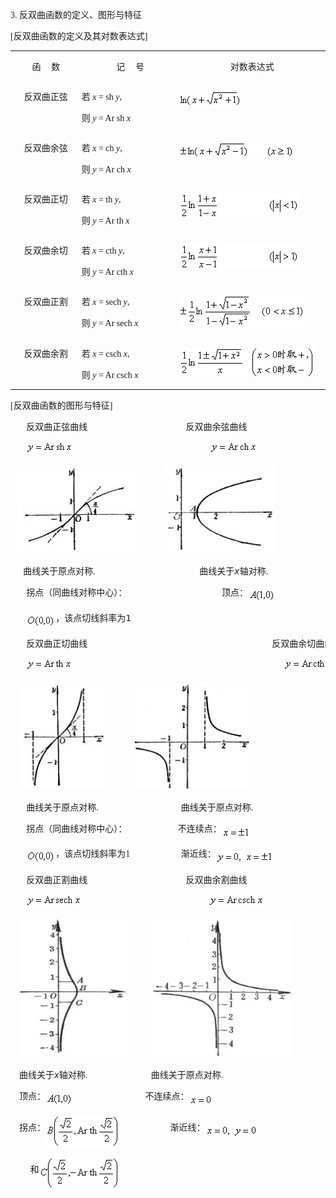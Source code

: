 <div class=Section1>
<p style='text-align:justify;text-justify:inter-ideograph'><span lang=EN-US
style='font-family:"Times New Roman"'>3. </span><span lang=ZH-CN>反双曲函数的定义、图形与特征</span></p>
<p style='text-align:justify;text-justify:inter-ideograph'><span lang=EN-US
style='font-family:楷体_GB2312'>[</span><span lang=ZH-CN>反双曲函数的定义及其对数表达式</span><span
lang=EN-US style='font-family:楷体_GB2312'>]</span></p>
<table class=MsoNormalTable border=0 cellspacing=0 cellpadding=0>
 <tr>
  <td width=138 valign=top style='width:103.5pt;padding:0mm 0mm 0mm 0mm'><pre
  style='text-align:center' align=center><span lang=ZH-CN>函</span><span
  lang=EN-US>&nbsp; </span><span lang=ZH-CN>数</span></pre></td>
  <td width=138 valign=top style='width:103.5pt;padding:0mm 0mm 0mm 0mm'><pre
  style='text-align:center' align=center><span lang=ZH-CN>记</span><span
  lang=EN-US>&nbsp; </span><span lang=ZH-CN>号</span></pre></td>
  <td width=138 valign=top style='width:103.5pt;padding:0mm 0mm 0mm 0mm'>
  <p align=center style='text-align:center'><span lang=ZH-CN>对数表达式</span></p>
  </td>
 </tr>
 <tr>
  <td width=138 valign=top style='width:103.5pt;padding:0mm 0mm 0mm 0mm'>
  <p align=center style='text-align:center'><span lang=ZH-CN>反双曲正弦</span></p>
  </td>
  <td width=195 valign=top style='width:146.25pt;padding:0mm 0mm 0mm 0mm'>
  <p style='text-align:justify;text-justify:inter-ideograph'><span lang=ZH-CN>若</span><span
  lang=ZH-CN style='font-family:楷体_GB2312'> </span><i><span lang=EN-US
  style='font-family:"Times New Roman"'>x </span></i><span lang=EN-US
  style='font-family:"Times New Roman"'>= sh <i>y</i>,</span></p>
  <p style='text-align:justify;text-justify:inter-ideograph'><span lang=ZH-CN>则</span><span
  lang=ZH-CN style='font-family:"Times New Roman"'> </span><i><span lang=EN-US
  style='font-family:"Times New Roman"'>y </span></i><span lang=EN-US
  style='font-family:"Times New Roman"'>= Ar sh <i>x</i></span></p>
  </td>
  <td width=312 valign=top style='width:234.0pt;padding:0mm 0mm 0mm 0mm'>
  <p style='text-align:justify;text-justify:inter-ideograph'><sub><span
  lang=EN-US style='font-family:楷体_GB2312'><img width=100 height=28
  src="res/17e9d95da129bdd93c34fb6cc6aaaa52_5363_files/image002.gif" u1:shapes="_x0000_i1025"></span></sub></p>
  </td>
 </tr>
 <tr>
  <td width=138 valign=top style='width:103.5pt;padding:0mm 0mm 0mm 0mm'>
  <p align=center style='text-align:center'><span lang=ZH-CN>反双曲余弦</span></p>
  </td>
  <td width=195 valign=top style='width:146.25pt;padding:0mm 0mm 0mm 0mm'>
  <p style='text-align:justify;text-justify:inter-ideograph'><span lang=ZH-CN>若</span><span
  lang=ZH-CN style='font-family:楷体_GB2312'> </span><i><span lang=EN-US
  style='font-family:"Times New Roman"'>x </span></i><span lang=EN-US
  style='font-family:"Times New Roman"'>=<i> </i>ch <i>y</i>,</span></p>
  <p style='text-align:justify;text-justify:inter-ideograph'><span lang=ZH-CN>则</span><span
  lang=ZH-CN style='font-family:"Times New Roman"'> </span><i><span lang=EN-US
  style='font-family:"Times New Roman"'>y</span></i><span lang=EN-US
  style='font-family:"Times New Roman"'> = Ar ch <i>x</i></span></p>
  </td>
  <td width=312 valign=top style='width:234.0pt;padding:0mm 0mm 0mm 0mm'>
  <p style='text-align:justify;text-justify:inter-ideograph'><sub><span
  lang=EN-US style='font-family:楷体_GB2312'><img width=184 height=28
  src="res/17e9d95da129bdd93c34fb6cc6aaaa52_5363_files/image004.gif" u1:shapes="_x0000_i1026"></span></sub></p>
  </td>
 </tr>
 <tr>
  <td width=138 valign=top style='width:103.5pt;padding:0mm 0mm 0mm 0mm'>
  <p align=center style='text-align:center'><span lang=ZH-CN>反双曲正切</span></p>
  </td>
  <td width=195 valign=top style='width:146.25pt;padding:0mm 0mm 0mm 0mm'>
  <p style='text-align:justify;text-justify:inter-ideograph'><span lang=ZH-CN>若</span><span
  lang=ZH-CN style='font-family:楷体_GB2312'> </span><i><span lang=EN-US
  style='font-family:"Times New Roman"'>x</span></i><span lang=EN-US
  style='font-family:"Times New Roman"'> = th <i>y</i>,</span></p>
  <p style='text-align:justify;text-justify:inter-ideograph'><span lang=ZH-CN>则</span><span
  lang=ZH-CN style='font-family:"Times New Roman"'> </span><i><span lang=EN-US
  style='font-family:"Times New Roman"'>y</span></i><span lang=EN-US
  style='font-family:"Times New Roman"'> = Ar th <i>x</i></span></p>
  </td>
  <td width=312 valign=top style='width:234.0pt;padding:0mm 0mm 0mm 0mm'>
  <p style='text-align:justify;text-justify:inter-ideograph'><sub><span
  lang=EN-US style='font-family:楷体_GB2312'><img width=192 height=41
  src="res/17e9d95da129bdd93c34fb6cc6aaaa52_5363_files/image006.gif" u1:shapes="_x0000_i1027"></span></sub></p>
  </td>
 </tr>
 <tr>
  <td width=138 valign=top style='width:103.5pt;padding:0mm 0mm 0mm 0mm'>
  <p align=center style='text-align:center'><span lang=ZH-CN>反双曲余切</span></p>
  </td>
  <td width=195 valign=top style='width:146.25pt;padding:0mm 0mm 0mm 0mm'>
  <p style='text-align:justify;text-justify:inter-ideograph'><span lang=ZH-CN>若</span><span
  lang=ZH-CN style='font-family:楷体_GB2312'> </span><i><span lang=EN-US
  style='font-family:"Times New Roman"'>x</span></i><span lang=EN-US
  style='font-family:"Times New Roman"'> = cth <i>y</i>,</span></p>
  <p style='text-align:justify;text-justify:inter-ideograph'><span lang=ZH-CN>则</span><span
  lang=ZH-CN style='font-family:"Times New Roman"'> </span><i><span lang=EN-US
  style='font-family:"Times New Roman"'>y</span></i><span lang=EN-US
  style='font-family:"Times New Roman"'> = Ar cth <i>x</i></span></p>
  </td>
  <td width=312 valign=top style='width:234.0pt;padding:0mm 0mm 0mm 0mm'>
  <p style='text-align:justify;text-justify:inter-ideograph'><sub><span
  lang=EN-US style='font-family:楷体_GB2312'><img width=192 height=41
  src="res/17e9d95da129bdd93c34fb6cc6aaaa52_5363_files/image008.gif" u1:shapes="_x0000_i1031"></span></sub></p>
  </td>
 </tr>
 <tr>
  <td width=138 valign=top style='width:103.5pt;padding:0mm 0mm 0mm 0mm'>
  <p align=center style='text-align:center'><span lang=ZH-CN>反双曲正割</span></p>
  </td>
  <td width=195 valign=top style='width:146.25pt;padding:0mm 0mm 0mm 0mm'>
  <p style='text-align:justify;text-justify:inter-ideograph'><span lang=ZH-CN>若</span><span
  lang=ZH-CN style='font-family:楷体_GB2312'> </span><i><span lang=EN-US
  style='font-family:"Times New Roman"'>x</span></i><span lang=EN-US
  style='font-family:"Times New Roman"'> = sech <i>y</i>,</span></p>
  <p style='text-align:justify;text-justify:inter-ideograph'><span lang=ZH-CN>则</span><span
  lang=ZH-CN style='font-family:"Times New Roman"'> </span><i><span lang=EN-US
  style='font-family:"Times New Roman"'>y</span></i><span lang=EN-US
  style='font-family:"Times New Roman"'> = Ar sech <i>x</i></span></p>
  </td>
  <td width=312 valign=top style='width:234.0pt;padding:0mm 0mm 0mm 0mm'>
  <p style='text-align:justify;text-justify:inter-ideograph'><sub><span
  lang=EN-US style='font-family:楷体_GB2312'><img width=200 height=52
  src="res/17e9d95da129bdd93c34fb6cc6aaaa52_5363_files/image010.gif" u1:shapes="_x0000_i1032"></span></sub></p>
  </td>
 </tr>
 <tr>
  <td width=138 valign=top style='width:103.5pt;padding:0mm 0mm 0mm 0mm'>
  <p align=center style='text-align:center'><span lang=ZH-CN>反双曲余割</span></p>
  </td>
  <td width=195 valign=top style='width:146.25pt;padding:0mm 0mm 0mm 0mm'>
  <p style='text-align:justify;text-justify:inter-ideograph'><span lang=ZH-CN>若</span><span
  lang=ZH-CN style='font-family:楷体_GB2312'> </span><i><span lang=EN-US
  style='font-family:"Times New Roman"'>x</span></i><span lang=EN-US
  style='font-family:"Times New Roman"'> = csch <i>x</i>,</span></p>
  <p style='text-align:justify;text-justify:inter-ideograph'><span lang=ZH-CN>则</span><span
  lang=ZH-CN style='font-family:"Times New Roman"'> </span><i><span lang=EN-US
  style='font-family:"Times New Roman"'>y</span></i><span lang=EN-US
  style='font-family:"Times New Roman"'> = Ar csch <i>x</i></span></p>
  </td>
  <td width=312 valign=top style='width:234.0pt;padding:0mm 0mm 0mm 0mm'>
  <p style='text-align:justify;text-justify:inter-ideograph'><sub><span
  lang=EN-US style='font-family:楷体_GB2312'><img width=216 height=51
  src="res/17e9d95da129bdd93c34fb6cc6aaaa52_5363_files/image012.gif" u1:shapes="_x0000_i1033"></span></sub></p>
  </td>
 </tr>
</table>
<pre style='text-align:justify;text-justify:inter-ideograph'><span lang=EN-US
style='font-family:楷体_GB2312'>[</span><span lang=ZH-CN style='font-family:楷体_GB2312'>反双曲函数的图形与特征</span><span
lang=EN-US style='font-family:楷体_GB2312'>]</span></pre><pre style='text-align:
justify;text-justify:inter-ideograph'><span lang=EN-US>&nbsp;&nbsp; </span><span
lang=ZH-CN>反双曲正弦曲线</span><span lang=EN-US>&nbsp;&nbsp;&nbsp;&nbsp;&nbsp;&nbsp;&nbsp;&nbsp;&nbsp;&nbsp;&nbsp;&nbsp;&nbsp;&nbsp;&nbsp;&nbsp;&nbsp;</span><span
lang=EN-US style='font-family:楷体_GB2312'>&nbsp;&nbsp;&nbsp; </span><span
lang=ZH-CN>反双曲余弦曲线</span></pre><pre style='text-align:justify;text-justify:
inter-ideograph'><span lang=EN-US>&nbsp;&nbsp; <sub><img width=75 height=21
src="res/17e9d95da129bdd93c34fb6cc6aaaa52_5363_files/image014.gif" u1:shapes="_x0000_i1034"></sub>&nbsp;&nbsp;&nbsp;&nbsp;&nbsp;&nbsp;&nbsp;&nbsp;&nbsp;&nbsp;&nbsp;&nbsp;&nbsp;&nbsp;&nbsp;&nbsp;&nbsp;&nbsp;&nbsp;&nbsp;&nbsp;&nbsp;&nbsp;&nbsp;&nbsp; <sub><img
width=76 height=21 src="res/17e9d95da129bdd93c34fb6cc6aaaa52_5363_files/image016.gif"
u1:shapes="_x0000_i1035"></sub></span></pre>
<p style='text-align:justify;text-justify:inter-ideograph'><span lang=EN-US
style='font-family:"Times New Roman"'>&nbsp;&nbsp;</span><span lang=EN-US
style='font-family:楷体_GB2312'> <img width=190 height=140
src="res/17e9d95da129bdd93c34fb6cc6aaaa52_5363_files/image018.jpg" u1:shapes="_x0000_i1036"></span><span
lang=EN-US style='font-family:"Times New Roman"'>&nbsp;&nbsp;&nbsp;&nbsp;&nbsp;&nbsp;&nbsp;&nbsp;&nbsp;&nbsp;&nbsp;&nbsp;</span><span
lang=EN-US style='font-family:楷体_GB2312'> <img width=178 height=141
src="res/17e9d95da129bdd93c34fb6cc6aaaa52_5363_files/image020.jpg" u1:shapes="_x0000_i1037"></span></p>
<pre style='text-align:justify;text-justify:inter-ideograph'><span lang=EN-US>&nbsp;&nbsp;</span><span
lang=EN-US style='font-family:楷体_GB2312'> </span><span lang=ZH-CN>曲线关于原点对称</span><span
lang=EN-US style='font-family:楷体_GB2312'>.</span><span lang=EN-US>&nbsp;&nbsp;&nbsp;&nbsp;&nbsp;&nbsp;&nbsp;&nbsp;&nbsp;&nbsp;&nbsp;&nbsp;&nbsp;&nbsp;</span><span
lang=EN-US style='font-family:楷体_GB2312'>&nbsp;&nbsp;&nbsp;&nbsp;&nbsp;&nbsp;&nbsp;&nbsp; </span><span
lang=EN-US>&nbsp;&nbsp;</span><span lang=ZH-CN>曲线关于</span><i><span lang=EN-US>x</span></i><span
lang=ZH-CN>轴对称</span><span lang=EN-US style='font-family:楷体_GB2312'>.</span></pre><pre
style='text-align:justify;text-justify:inter-ideograph'><span lang=EN-US>&nbsp;&nbsp; </span><span
lang=ZH-CN>拐点（同曲线对称中心）：</span><span lang=EN-US>&nbsp;&nbsp;&nbsp;&nbsp;&nbsp;&nbsp;&nbsp;&nbsp;&nbsp;&nbsp;&nbsp;&nbsp;&nbsp;&nbsp;&nbsp;&nbsp;&nbsp; </span><span
lang=ZH-CN>顶点：</span><sub><span lang=EN-US><img width=44 height=21
src="res/17e9d95da129bdd93c34fb6cc6aaaa52_5363_files/image022.gif" u1:shapes="_x0000_i1038"
align=absmiddle></span></sub></pre><pre style='text-align:justify;text-justify:
inter-ideograph'><span lang=EN-US>&nbsp;&nbsp; <sub><img width=47 height=21
src="res/17e9d95da129bdd93c34fb6cc6aaaa52_5363_files/image024.gif" u1:shapes="_x0000_i1039"
align=absmiddle></sub></span><span lang=ZH-CN>，该点切线斜率为</span><span lang=EN-US>1</span></pre><pre
style='text-align:justify;text-justify:inter-ideograph'><span lang=EN-US>&nbsp;&nbsp; </span><span
lang=ZH-CN>反双曲正切曲线</span><span lang=EN-US>&nbsp;&nbsp;&nbsp;&nbsp;&nbsp;&nbsp;&nbsp;&nbsp;&nbsp;&nbsp;&nbsp;&nbsp;&nbsp;&nbsp;&nbsp;&nbsp;&nbsp;&nbsp;&nbsp;&nbsp;&nbsp;&nbsp;&nbsp;&nbsp;&nbsp;&nbsp;&nbsp;&nbsp;&nbsp;&nbsp;&nbsp;&nbsp;&nbsp;&nbsp;&nbsp;</span><span
lang=ZH-CN>反双曲余切曲线</span></pre><pre style='text-align:justify;text-justify:
inter-ideograph'><span lang=EN-US>&nbsp;&nbsp; <sub><img width=75 height=21
src="res/17e9d95da129bdd93c34fb6cc6aaaa52_5363_files/image026.gif" u1:shapes="_x0000_i1040"></sub>&nbsp;&nbsp;&nbsp;&nbsp;&nbsp;&nbsp;&nbsp;&nbsp;&nbsp;&nbsp;&nbsp;&nbsp;&nbsp;&nbsp;&nbsp;&nbsp;&nbsp;&nbsp;&nbsp;&nbsp;&nbsp;&nbsp;&nbsp;&nbsp;&nbsp;&nbsp;&nbsp;&nbsp;&nbsp;&nbsp;&nbsp;&nbsp;&nbsp;&nbsp;&nbsp;&nbsp;&nbsp;&nbsp;&nbsp;&nbsp;<sub><img
width=81 height=21 src="res/17e9d95da129bdd93c34fb6cc6aaaa52_5363_files/image028.gif"
u1:shapes="_x0000_i1041"></sub></span></pre>
<p style='text-align:justify;text-justify:inter-ideograph'><span lang=EN-US
style='font-family:"Times New Roman"'>&nbsp;&nbsp;&nbsp;</span><span
lang=EN-US style='font-family:楷体_GB2312'> <img width=139 height=171
src="res/17e9d95da129bdd93c34fb6cc6aaaa52_5363_files/image030.jpg" u1:shapes="_x0000_i1042"></span><span
lang=EN-US style='font-family:"Times New Roman"'>&nbsp;&nbsp;&nbsp;&nbsp;&nbsp;&nbsp;&nbsp;&nbsp;&nbsp;&nbsp;&nbsp;&nbsp;</span><span
lang=EN-US style='font-family:楷体_GB2312'> <img width=184 height=172
src="res/17e9d95da129bdd93c34fb6cc6aaaa52_5363_files/image032.jpg" u1:shapes="_x0000_i1043"></span></p>
<pre style='text-align:justify;text-justify:inter-ideograph'><span lang=EN-US>&nbsp;&nbsp; </span><span
lang=ZH-CN>曲线关于原点对称</span><span lang=EN-US style='font-family:楷体_GB2312'>.</span><span
lang=EN-US>&nbsp;&nbsp;&nbsp;&nbsp;&nbsp;&nbsp;&nbsp;&nbsp;&nbsp;&nbsp;&nbsp;&nbsp;&nbsp;&nbsp;</span><span
lang=EN-US style='font-family:楷体_GB2312'>&nbsp;&nbsp;&nbsp; </span><span
lang=ZH-CN>曲线关于原点对称</span><span lang=EN-US style='font-family:楷体_GB2312'>.</span></pre><pre
style='text-align:justify;text-justify:inter-ideograph'><span lang=EN-US>&nbsp;&nbsp; </span><span
lang=ZH-CN>拐点</span><span lang=ZH-CN style='font-family:楷体_GB2312'>（</span><span
lang=ZH-CN>同曲线对称中心</span><span lang=ZH-CN style='font-family:楷体_GB2312'>）：</span><span
lang=EN-US>&nbsp;&nbsp;&nbsp;&nbsp;&nbsp;&nbsp;&nbsp;&nbsp;</span><span
lang=EN-US style='font-family:楷体_GB2312'>&nbsp;&nbsp;&nbsp; </span><span
lang=ZH-CN>不连续点</span><span lang=ZH-CN style='font-family:楷体_GB2312'>：</span><sub><span
lang=EN-US style='font-family:楷体_GB2312'><img width=45 height=19
src="res/17e9d95da129bdd93c34fb6cc6aaaa52_5363_files/image034.gif" u1:shapes="_x0000_i1044"
align=absmiddle></span></sub></pre><pre style='text-align:justify;text-justify:
inter-ideograph'><span lang=EN-US>&nbsp;&nbsp; <sub><img width=47 height=21
src="res/17e9d95da129bdd93c34fb6cc6aaaa52_5363_files/image036.gif" u1:shapes="_x0000_i1045"
align=absmiddle></sub></span><span lang=ZH-CN>，该点切线斜率为</span><span lang=EN-US
style='font-family:楷体_GB2312'>1</span><span lang=EN-US>&nbsp;&nbsp;&nbsp;&nbsp;&nbsp;&nbsp;&nbsp;&nbsp;</span><span
lang=EN-US style='font-family:楷体_GB2312'> &nbsp;&nbsp;&nbsp;</span><span
lang=ZH-CN>渐近线</span><span lang=ZH-CN style='font-family:楷体_GB2312'>：</span><sub><span
lang=EN-US style='font-family:楷体_GB2312'><img width=92 height=21
src="res/17e9d95da129bdd93c34fb6cc6aaaa52_5363_files/image038.gif" u1:shapes="_x0000_i1046"
align=absmiddle></span></sub></pre><pre style='text-align:justify;text-justify:
inter-ideograph'><span lang=EN-US>&nbsp;&nbsp;</span><span lang=EN-US> </span><span
lang=ZH-CN>反双曲正割曲线</span><span lang=EN-US>&nbsp;</span><span lang=EN-US>&nbsp;&nbsp;&nbsp;&nbsp;&nbsp;&nbsp;&nbsp;&nbsp;&nbsp;&nbsp;&nbsp;&nbsp;&nbsp;&nbsp;&nbsp;&nbsp;</span><span
lang=EN-US style='font-family:楷体_GB2312'>&nbsp;&nbsp;&nbsp; </span><span
lang=ZH-CN>反双曲余割曲线</span></pre><pre style='text-align:justify;text-justify:
inter-ideograph'><span lang=EN-US>&nbsp;&nbsp; <sub><img width=89 height=21
src="res/17e9d95da129bdd93c34fb6cc6aaaa52_5363_files/image040.gif" u1:shapes="_x0000_i1047"></sub>&nbsp;&nbsp;&nbsp;&nbsp;&nbsp;&nbsp;&nbsp;&nbsp;&nbsp;&nbsp;&nbsp;&nbsp;&nbsp;&nbsp;&nbsp;&nbsp;&nbsp;&nbsp;&nbsp;&nbsp;&nbsp;&nbsp;&nbsp; <sub><img
width=89 height=21 src="res/17e9d95da129bdd93c34fb6cc6aaaa52_5363_files/image042.gif"
u1:shapes="_x0000_i1048"></sub></span></pre>
<p style='text-align:justify;text-justify:inter-ideograph'><span lang=EN-US
style='font-family:"Times New Roman"'>&nbsp;&nbsp;&nbsp;</span><span
lang=EN-US style='font-family:楷体_GB2312'> <img width=172 height=222
src="res/17e9d95da129bdd93c34fb6cc6aaaa52_5363_files/image044.jpg" u1:shapes="_x0000_i1049"></span><span
lang=EN-US style='font-family:"Times New Roman"'>&nbsp;&nbsp;&nbsp;&nbsp;&nbsp;&nbsp;&nbsp;&nbsp;&nbsp;&nbsp;&nbsp;</span><span
lang=EN-US style='font-family:楷体_GB2312'> <img width=221 height=219
src="res/17e9d95da129bdd93c34fb6cc6aaaa52_5363_files/image046.jpg" u1:shapes="_x0000_i1050"></span></p>
<p style='text-align:justify;text-justify:inter-ideograph'><span lang=EN-US
style='font-family:"Times New Roman"'>&nbsp;&nbsp;&nbsp;</span><span
lang=EN-US style='font-family:楷体_GB2312'> </span><span lang=ZH-CN>曲线关于</span><i><span
lang=EN-US>x</span></i><span lang=ZH-CN>轴对称</span><span lang=EN-US
style='font-family:楷体_GB2312'>.</span><span lang=EN-US style='font-family:"Times New Roman"'>&nbsp;&nbsp;&nbsp;&nbsp;&nbsp;&nbsp;&nbsp;&nbsp;&nbsp;&nbsp;&nbsp;&nbsp;&nbsp;&nbsp;&nbsp;&nbsp;&nbsp;&nbsp;&nbsp;&nbsp;&nbsp;&nbsp;&nbsp;&nbsp;&nbsp;&nbsp;&nbsp;&nbsp;</span><span
lang=EN-US style='font-family:楷体_GB2312'> </span><span lang=ZH-CN>曲线关于原点对称</span><span
lang=EN-US style='font-family:楷体_GB2312'>.</span></p>
<p style='text-align:justify;text-justify:inter-ideograph'><span lang=EN-US
style='font-family:"Times New Roman"'>&nbsp;&nbsp;&nbsp;</span><span
lang=EN-US style='font-family:楷体_GB2312'> </span><span lang=ZH-CN>顶点</span><span
lang=ZH-CN style='font-family:楷体_GB2312'>：</span><sub><span lang=EN-US
style='font-family:楷体_GB2312'><img width=44 height=21
src="res/17e9d95da129bdd93c34fb6cc6aaaa52_5363_files/image047.gif" u1:shapes="_x0000_i1051"
align=absmiddle></span></sub><span lang=EN-US style='font-family:"Times New Roman"'>&nbsp;&nbsp;&nbsp;&nbsp;&nbsp;&nbsp;&nbsp;&nbsp;&nbsp;&nbsp;&nbsp;&nbsp;&nbsp;&nbsp;&nbsp;&nbsp;&nbsp;&nbsp;&nbsp;&nbsp;&nbsp;&nbsp;&nbsp;&nbsp;&nbsp;&nbsp;&nbsp;&nbsp;&nbsp;&nbsp;&nbsp;&nbsp;</span><span
lang=EN-US style='font-family:楷体_GB2312'> </span><span lang=ZH-CN>不连续点</span><span
lang=ZH-CN style='font-family:楷体_GB2312'>：</span><sub><span lang=EN-US
style='font-family:楷体_GB2312'><img width=37 height=19
src="res/17e9d95da129bdd93c34fb6cc6aaaa52_5363_files/image049.gif" u1:shapes="_x0000_i1052"
align=absmiddle></span></sub></p>
<p style='text-align:justify;text-justify:inter-ideograph'><span lang=EN-US
style='font-family:"Times New Roman"'>&nbsp;&nbsp;&nbsp;</span><span
lang=EN-US style='font-family:楷体_GB2312'> </span><span lang=ZH-CN>拐点</span><span
lang=ZH-CN style='font-family:楷体_GB2312'>：</span><sub><span lang=EN-US
style='font-family:楷体_GB2312'><img width=119 height=53
src="res/17e9d95da129bdd93c34fb6cc6aaaa52_5363_files/image051.gif" u1:shapes="_x0000_i1053"
align=absmiddle></span></sub><span lang=EN-US style='font-family:"Times New Roman"'>&nbsp;&nbsp;&nbsp;&nbsp;&nbsp;&nbsp;&nbsp;&nbsp;&nbsp;&nbsp;&nbsp;&nbsp;&nbsp;&nbsp;&nbsp;&nbsp;&nbsp;</span><span
lang=EN-US style='font-family:楷体_GB2312'> </span><span lang=EN-US
style='font-family:"Times New Roman"'>&nbsp;&nbsp;&nbsp;&nbsp;</span><span
lang=EN-US style='font-family:楷体_GB2312'> </span><span lang=ZH-CN>渐近线</span><span
lang=ZH-CN style='font-family:楷体_GB2312'>：</span><sub><span lang=EN-US
style='font-family:楷体_GB2312'><img width=84 height=21
src="res/17e9d95da129bdd93c34fb6cc6aaaa52_5363_files/image053.gif" u1:shapes="_x0000_i1054"
align=absmiddle></span></sub></p>
<p style='text-align:justify;text-justify:inter-ideograph'><span lang=EN-US
style='font-family:"Times New Roman"'>&nbsp;&nbsp;&nbsp;&nbsp;&nbsp;&nbsp;&nbsp;</span><span
lang=EN-US style='font-family:楷体_GB2312'> </span><span lang=EN-US
style='font-family:"Times New Roman"'>&nbsp;</span><span lang=ZH-CN>和</span><sub><span
lang=EN-US style='font-family:楷体_GB2312'><img width=128 height=53
src="res/17e9d95da129bdd93c34fb6cc6aaaa52_5363_files/image055.gif" u1:shapes="_x0000_i1055"
align=absmiddle></span></sub></p>
</div>